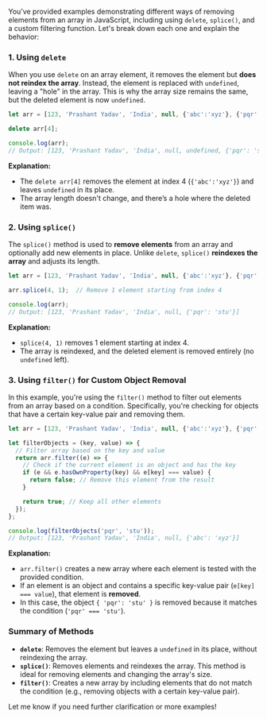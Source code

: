 You’ve provided examples demonstrating different ways of removing elements from an array in JavaScript, including using `delete`, `splice()`, and a custom filtering function. Let's break down each one and explain the behavior:

### **1. Using `delete`**

When you use `delete` on an array element, it removes the element but **does not reindex the array**. Instead, the element is replaced with `undefined`, leaving a "hole" in the array. This is why the array size remains the same, but the deleted element is now `undefined`.

```javascript
let arr = [123, 'Prashant Yadav', 'India', null, {'abc':'xyz'}, {'pqr': 'stu'}];

delete arr[4];

console.log(arr);
// Output: [123, 'Prashant Yadav', 'India', null, undefined, {'pqr': 'stu'}]
```

**Explanation:**
- The `delete arr[4]` removes the element at index 4 (`{'abc':'xyz'}`) and leaves `undefined` in its place.
- The array length doesn't change, and there’s a hole where the deleted item was.

### **2. Using `splice()`**

The `splice()` method is used to **remove elements** from an array and optionally add new elements in place. Unlike `delete`, `splice()` **reindexes the array** and adjusts its length.

```javascript
let arr = [123, 'Prashant Yadav', 'India', null, {'abc':'xyz'}, {'pqr': 'stu'}];

arr.splice(4, 1);  // Remove 1 element starting from index 4

console.log(arr);
// Output: [123, 'Prashant Yadav', 'India', null, {'pqr': 'stu'}]
```

**Explanation:**
- `splice(4, 1)` removes 1 element starting at index 4.
- The array is reindexed, and the deleted element is removed entirely (no `undefined` left).

### **3. Using `filter()` for Custom Object Removal**

In this example, you're using the `filter()` method to filter out elements from an array based on a condition. Specifically, you're checking for objects that have a certain key-value pair and removing them.

```javascript
let arr = [123, 'Prashant Yadav', 'India', null, {'abc':'xyz'}, {'pqr': 'stu'}];

let filterObjects = (key, value) => {
  // Filter array based on the key and value
  return arr.filter((e) => {
    // Check if the current element is an object and has the key
    if (e && e.hasOwnProperty(key) && e[key] === value) {
      return false; // Remove this element from the result
    }

    return true; // Keep all other elements
  });
};

console.log(filterObjects('pqr', 'stu'));
// Output: [123, 'Prashant Yadav', 'India', null, {'abc': 'xyz'}]
```

**Explanation:**
- `arr.filter()` creates a new array where each element is tested with the provided condition.
- If an element is an object and contains a specific key-value pair (`e[key] === value`), that element is **removed**.
- In this case, the object `{ 'pqr': 'stu' }` is removed because it matches the condition (`'pqr' === 'stu'`).

### **Summary of Methods**

- **`delete`**: Removes the element but leaves a `undefined` in its place, without reindexing the array.
- **`splice()`**: Removes elements and reindexes the array. This method is ideal for removing elements and changing the array's size.
- **`filter()`**: Creates a new array by including elements that do not match the condition (e.g., removing objects with a certain key-value pair).

Let me know if you need further clarification or more examples!